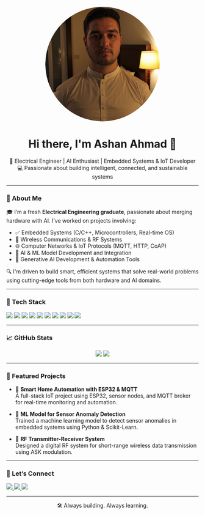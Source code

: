 <p align="center">
  <img src="https://github.com/ashan-ahmad/ashan-ahmad/blob/main/me.png" alt="Ashan Ahmad" width="300" height="300" style="border-radius:50%;" />
</p>

<h1 align="center">Hi there, I'm Ashan Ahmad 👋</h1>

<p align="center">
  🚀 Electrical Engineer | AI Enthusiast | Embedded Systems & IoT Developer  
  💻 Passionate about building intelligent, connected, and sustainable systems
</p>

---

### 🧠 About Me

🎓 I’m a fresh **Electrical Engineering graduate**, passionate about merging hardware with AI. I’ve worked on projects involving:

- ✅ Embedded Systems (C/C++, Microcontrollers, Real-time OS)
- 📡 Wireless Communications & RF Systems
- 🌐 Computer Networks & IoT Protocols (MQTT, HTTP, CoAP)
- 🧠 AI & ML Model Development and Integration
- 🤖 Generative AI Development & Automation Tools

🔍 I'm driven to build smart, efficient systems that solve real-world problems using cutting-edge tools from both hardware and AI domains.

---

### 🧰 Tech Stack

<p align="left">
  <img src="https://img.shields.io/badge/C++-00599C?style=flat-square&logo=cplusplus&logoColor=white"/>
  <img src="https://img.shields.io/badge/Python-3776AB?style=flat-square&logo=python&logoColor=white"/>
  <img src="https://img.shields.io/badge/Embedded-C-orange?style=flat-square"/>
  <img src="https://img.shields.io/badge/Arduino-00979D?style=flat-square&logo=arduino&logoColor=white"/>
  <img src="https://img.shields.io/badge/ESP32-grey?style=flat-square"/>
  <img src="https://img.shields.io/badge/Raspberry%20Pi-C51A4A?style=flat-square&logo=raspberrypi&logoColor=white"/>
  <img src="https://img.shields.io/badge/TensorFlow-FF6F00?style=flat-square&logo=tensorflow&logoColor=white"/>
  <img src="https://img.shields.io/badge/PyTorch-EE4C2C?style=flat-square&logo=pytorch&logoColor=white"/>
  <img src="https://img.shields.io/badge/Generative%20AI-black?style=flat-square"/>
  <img src="https://img.shields.io/badge/Linux-FCC624?style=flat-square&logo=linux&logoColor=black"/>
</p>

---

### 📈 GitHub Stats

<p align="center">
  <img src="https://github-readme-stats.vercel.app/api?username=ashan-ahmad&show_icons=true&theme=github_dark" height="150"/>
  <img src="https://github-readme-stats.vercel.app/api/top-langs/?username=ashan-ahmad&layout=compact&theme=github_dark" height="150"/>
</p>

---

### 📌 Featured Projects

- 🎯 **Smart Home Automation with ESP32 & MQTT**  
  A full-stack IoT project using ESP32, sensor nodes, and MQTT broker for real-time monitoring and automation.

- 🤖 **ML Model for Sensor Anomaly Detection**  
  Trained a machine learning model to detect sensor anomalies in embedded systems using Python & Scikit-Learn.

- 📡 **RF Transmitter-Receiver System**  
  Designed a digital RF system for short-range wireless data transmission using ASK modulation.

---

### 🔗 Let’s Connect

<p align="left">
  <a href="https://www.linkedin.com/in/ashan-ahmad" target="_blank">
    <img src="https://img.shields.io/badge/LinkedIn-%230077B5.svg?style=flat&logo=linkedin&logoColor=white"/>
  </a>
  <a href="mailto:ashanahmad469@gmail.com">
    <img src="https://img.shields.io/badge/Email-D14836?style=flat&logo=gmail&logoColor=white"/>
  </a>
  <a href="https://github.com/ashan-ahmad" target="_blank">
    <img src="https://img.shields.io/badge/GitHub-100000?style=flat&logo=github&logoColor=white"/>
  </a>
</p>

---

<p align="center">
  🛠️ Always building. Always learning.
</p>
